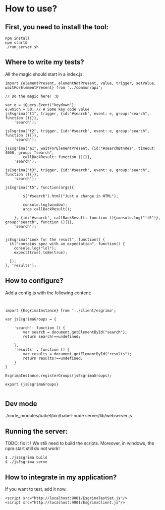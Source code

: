 # How to use?


## First, you need to install the tool:


```
npm install
npm start&
./run_server.sh
```

## Where to write my tests?

All the magic should start in a index.js: 

```
import {elementPresent, elementNotPresent, value, trigger, setValue, waitForElementPresent} from '../common/api';

// Do the magic here! :D

var e = jQuery.Event("keydown");
e.which = 50; // # Some key code value
jsEsgrima("t1", trigger, {id:'#search', event: e, group:"search", function (){}},
    'search');

jsEsgrima("t2", trigger, {id:'#search', event: e, group:"search", function (){}},
    'search');

jsEsgrima("a1", waitForElementPresent, {id:"#searchBtnRes", timeout: 4000, group: "search",
        callBackResult: function (){}},
    'search');

jsEsgrima("t3", trigger, {id:'#search', event: e, group:"search", function (){}},
    'search');

jsEsgrima("t5", function(args){

        $("#search").html("Just a change in HTML");
        
        console.log(window);
        args.callBackResult();

    }, {id:'#search', callBackResult: function (){console.log("!t5")}, group:"search", function (){}},
    'search');


jsEsgrima("Look for the result", function() {
  it("contains spec with an expectation", function() {
    console.log("lol");
    expect(true).toBe(true);

  });
}, 'results');

```

## How to configure?

Add a config.js with the following content:

```


import {EsgrimaInstance} from '../client/esgrima';

var jsEsgrimaGroups = {

    'search': function () {
        var search = document.getElementById("search");
        return search!==undefined;

    },
    'results' : function () {
        var results = document.getElementById("results");
        return results!==undefined;
    }
}

EsgrimaInstance.registerGroups(jsEsgrimaGroups);

export {jsEsgrimaGroups}


```

## Dev mode

./node_modules/babel/bin/babel-node server/lib/webserver.js

## Running the server:

TODO: fix it ! We still need to build the scripts.
Moreover, in windows, the npm start still do not work! 

```
$ ./jsEsgrima build
$ ./jsEsgrima serve
```


## How to integrate in my application?

If you want to test, add it now.

```
<script src="http://localhost:9001/EsgrimaTestSet.js"/>
<script src="http://localhost:9001/EsgrimaClient.js"/>

```

